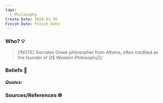 ```yaml
---
tags:
  - Philosophy
Create Date: 2024-01-30
Finish Date: Finish Date
---
```

### Who? 💡
> [!NOTE] Socrates
> Greek philosopher from Athens, often credited as the founder of [[$ Western Philosophy]]/
### Beliefs 📖
##### Quotes:

### Sources/References 🌐 
